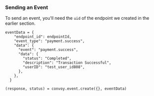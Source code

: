 ### Sending an Event

To send an event, you'll need the `uid` of the endpoint we created in the earlier section.

```python[example]
eventData = {
    "endpoint_id": endpointId,
    "event_type": "payment.success",
    "data": {
      "event": "payment.success",
      "data": {
        "status": "Completed",
        "description": "Transaction Successful",
        "userID": "test_user_id808",
      },
    },
  }

(response, status) = convoy.event.create({}, eventData)
```
